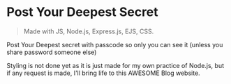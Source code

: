# Post Your Deepest Secret

> Made with JS, Node.js, Express.js, EJS, CSS.

Post Your Deepest secret with passcode so only you can see it (unless you share password someone else)



Styling is not done yet as it is just made for my own practice of Node.js, but if any request is made, I'll bring life to this AWESOME Blog website.
